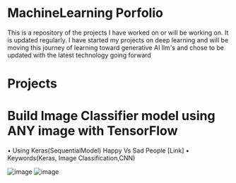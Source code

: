 # MachineLearning Porfolio

This is a repository of the projects I have worked on or will be working on. It is updated regularly. I have started my projects on deep learning and will be moving this journey of learning toward generative AI llm's and chose to be updated with the latest technology going forward 

# Projects

# Build Image Classifier model using ANY image with TensorFlow


•	Using Keras(SequentialModel) Happy Vs Sad People [Link]
•	Keywords(Keras, Image Classification,CNN)

![image](https://github.com/FarheenAkhter786/MachineLearning_Porfolio/assets/144804109/2a08e52e-c19f-4a52-aad2-76c7a8201210)
![image](https://github.com/FarheenAkhter786/MachineLearning_Porfolio/assets/144804109/85786d36-358a-4e81-ad93-42fdde156850)

